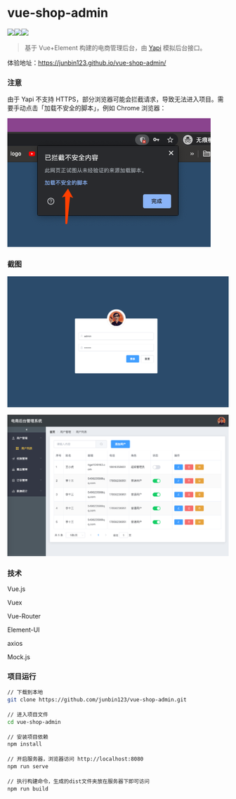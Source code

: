# vue-shop-admin

![](https://img.shields.io/badge/vue-2.6.11-green)![](https://img.shields.io/badge/element-2.13.0-blue)![](https://img.shields.io/badge/license-MIT-brightgreen)

> 基于 Vue+Element 构建的电商管理后台，由 [Yapi](http://yapi.demo.qunar.com/) 模拟后台接口。

体验地址：https://junbin123.github.io/vue-shop-admin/

### 注意

由于 Yapi 不支持 HTTPS，部分浏览器可能会拦截请求，导致无法进入项目。需要手动点击「加载不安全的脚本」，例如 Chrome 浏览器：

![](https://raw.githubusercontent.com/junbin123/blog-img/master/img/20200106105423.png)

### 截图

![](https://raw.githubusercontent.com/junbin123/blog-img/master/img/20200106104151.png)

![](https://raw.githubusercontent.com/junbin123/blog-img/master/img/20200106104233.png)

### 技术

Vue.js

Vuex

Vue-Router

Element-UI

axios

Mock.js

### 项目运行

```bash
// 下载到本地
git clone https://github.com/junbin123/vue-shop-admin.git

// 进入项目文件
cd vue-shop-admin

// 安装项目依赖
npm install

// 开启服务器，浏览器访问 http://localhost:8080
npm run serve

// 执行构建命令，生成的dist文件夹放在服务器下即可访问
npm run build
```